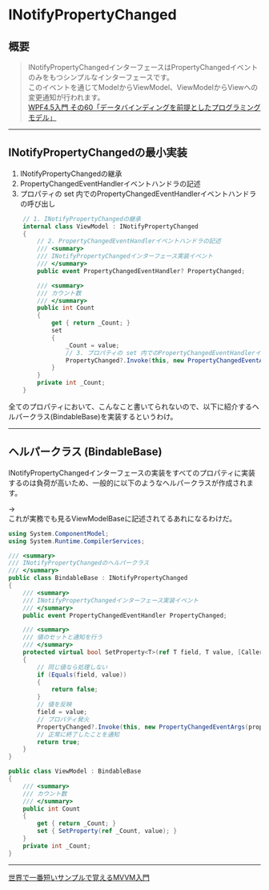 # INotifyPropertyChanged

## 概要

>INotifyPropertyChangedインターフェースはPropertyChangedイベントのみをもつシンプルなインターフェースです。  
>このイベントを通じてModelからViewModel、ViewModelからViewへの変更通知が行われます。  
[WPF4.5入門 その60「データバインディングを前提としたプログラミングモデル」](https://blog.okazuki.jp/entry/2014/12/23/180413)  

---

## INotifyPropertyChangedの最小実装

1. INotifyPropertyChangedの継承  
2. PropertyChangedEventHandlerイベントハンドラの記述  
3. プロパティの set 内でのPropertyChangedEventHandlerイベントハンドラの呼び出し  

``` C# : INotifyPropertyChangedの最小実装
    // 1. INotifyPropertyChangedの継承
    internal class ViewModel : INotifyPropertyChanged
    {
        // 2. PropertyChangedEventHandlerイベントハンドラの記述
        /// <summary>
        /// INotifyPropertyChangedインターフェース実装イベント
        /// </summary>
        public event PropertyChangedEventHandler? PropertyChanged;

        /// <summary>
        /// カウント数
        /// </summary>
        public int Count
        {
            get { return _Count; }
            set
            {
                _Count = value;
                // 3. プロパティの set 内でのPropertyChangedEventHandlerイベントハンドラの呼び出し
                PropertyChanged?.Invoke(this, new PropertyChangedEventArgs(nameof(Count)));
            }
        }
        private int _Count;
    }
```

全てのプロパティにおいて、こんなこと書いてられないので、以下に紹介するヘルパークラス(BindableBase)を実装するというわけ。  

---

## ヘルパークラス (BindableBase)

INotifyPropertyChangedインターフェースの実装をすべてのプロパティに実装するのは負荷が高いため、一般的に以下のようなヘルパークラスが作成されます。  

→  
これが実務でも見るViewModelBaseに記述されてるあれになるわけだ。  

``` C# : INotifyPropertyChangedのヘルパークラス(BindableBase)
using System.ComponentModel;
using System.Runtime.CompilerServices;

/// <summary>
/// INotifyPropertyChangedのヘルパークラス
/// </summary>
public class BindableBase : INotifyPropertyChanged
{
    /// <summary>
    /// INotifyPropertyChangedインターフェース実装イベント
    /// </summary>
    public event PropertyChangedEventHandler PropertyChanged;

    /// <summary>
    /// 値のセットと通知を行う
    /// </summary>
    protected virtual bool SetProperty<T>(ref T field, T value, [CallerMemberName] string propertyName = null)
    {
        // 同じ値なら処理しない
        if (Equals(field, value))
        {
            return false;
        }
        // 値を反映
        field = value;
        // プロパティ発火
        PropertyChanged?.Invoke(this, new PropertyChangedEventArgs(propertyName));
        // 正常に終了したことを通知
        return true;
    }
}
```

``` C# : BindableBaseの実装例
public class ViewModel : BindableBase
{
    /// <summary>
    /// カウント数
    /// </summary>
    public int Count
    {
        get { return _Count; }
        set { SetProperty(ref _Count, value); }
    }
    private int _Count;
}
```

---

[世界で一番短いサンプルで覚えるMVVM入門](https://resanaplaza.com/%E4%B8%96%E7%95%8C%E3%81%A7%E4%B8%80%E7%95%AA%E7%9F%AD%E3%81%84%E3%82%B5%E3%83%B3%E3%83%97%E3%83%AB%E3%81%A7%E8%A6%9A%E3%81%88%E3%82%8Bmvvm%E5%85%A5%E9%96%80/)  
